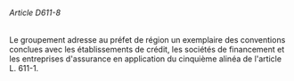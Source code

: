###### Article D611-8

Le groupement adresse au préfet de région un exemplaire des conventions conclues avec les établissements de crédit, les sociétés de financement et les entreprises d'assurance en application du cinquième alinéa de l'article L. 611-1.

